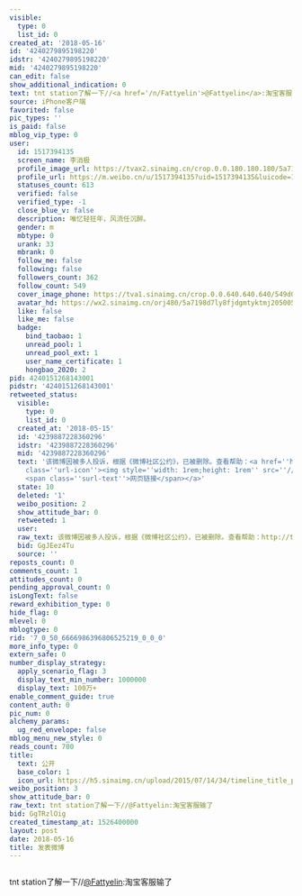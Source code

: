 ```yaml
---
visible:
  type: 0
  list_id: 0
created_at: '2018-05-16'
id: '4240279895198220'
idstr: '4240279895198220'
mid: '4240279895198220'
can_edit: false
show_additional_indication: 0
text: tnt station了解一下//<a href='/n/Fattyelin'>@Fattyelin</a>:淘宝客服输了
source: iPhone客户端
favorited: false
pic_types: ''
is_paid: false
mblog_vip_type: 0
user:
  id: 1517394135
  screen_name: 李消极
  profile_image_url: https://tvax2.sinaimg.cn/crop.0.0.180.180.180/5a7198d7ly8fjdgmtyktmj20500500so.jpg?KID=imgbed,tva&Expires=1606399359&ssig=0FtR%2BBpwi6
  profile_url: https://m.weibo.cn/u/1517394135?uid=1517394135&luicode=10000011&lfid=2304131517394135_-_WEIBO_SECOND_PROFILE_WEIBO
  statuses_count: 613
  verified: false
  verified_type: -1
  close_blue_v: false
  description: 唯忆轻狂年，风流任沉醉。
  gender: m
  mbtype: 0
  urank: 33
  mbrank: 0
  follow_me: false
  following: false
  followers_count: 362
  follow_count: 549
  cover_image_phone: https://tva1.sinaimg.cn/crop.0.0.640.640.640/549d0121tw1egm1kjly3jj20hs0hsq4f.jpg
  avatar_hd: https://wx2.sinaimg.cn/orj480/5a7198d7ly8fjdgmtyktmj20500500so.jpg
  like: false
  like_me: false
  badge:
    bind_taobao: 1
    unread_pool: 1
    unread_pool_ext: 1
    user_name_certificate: 1
    hongbao_2020: 2
pid: 4240151268143001
pidstr: '4240151268143001'
retweeted_status:
  visible:
    type: 0
    list_id: 0
  created_at: '2018-05-15'
  id: '4239887228360296'
  idstr: '4239887228360296'
  mid: '4239887228360296'
  text: '该微博因被多人投诉，根据《微博社区公约》，已被删除。查看帮助：<a href=''http://t.cn/zjmuxz1'' data-hide=''''><span
    class=''url-icon''><img style=''width: 1rem;height: 1rem'' src=''//h5.sinaimg.cn/upload/2015/09/25/3/timeline_card_small_web_default.png''></span>
    <span class=''surl-text''>网页链接</span></a>'
  state: 10
  deleted: '1'
  weibo_position: 2
  show_attitude_bar: 0
  retweeted: 1
  user:
  raw_text: 该微博因被多人投诉，根据《微博社区公约》，已被删除。查看帮助：http://t.cn/zjmuxz1
  bid: GgJEez4Tu
  source: ''
reposts_count: 0
comments_count: 1
attitudes_count: 0
pending_approval_count: 0
isLongText: false
reward_exhibition_type: 0
hide_flag: 0
mlevel: 0
mblogtype: 0
rid: '7_0_50_6666986396806525219_0_0_0'
more_info_type: 0
extern_safe: 0
number_display_strategy:
  apply_scenario_flag: 3
  display_text_min_number: 1000000
  display_text: 100万+
enable_comment_guide: true
content_auth: 0
pic_num: 0
alchemy_params:
  ug_red_envelope: false
mblog_menu_new_style: 0
reads_count: 700
title:
  text: 公开
  base_color: 1
  icon_url: https://h5.sinaimg.cn/upload/2015/07/14/34/timeline_title_public_default.png
weibo_position: 3
show_attitude_bar: 0
raw_text: tnt station了解一下//@Fattyelin:淘宝客服输了
bid: GgTRzlOig
created_timestamp_at: 1526400000
layout: post
date: 2018-05-16
title: 发表微博
---
```


![]()

tnt station了解一下//<a href='/n/Fattyelin'>@Fattyelin</a>:淘宝客服输了

